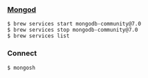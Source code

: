 
### [Mongod](https://www.mongodb.com/docs/manual/reference/program/mongod/#mongodb-binary-bin.mongod)
```
$ brew services start mongodb-community@7.0
$ brew services stop mongodb-community@7.0
$ brew services list
```

### Connect
```
$ mongosh
```

